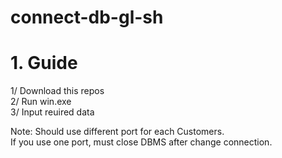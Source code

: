 # connect-db-gl-sh

# 1. Guide

1/ Download this repos <br>
2/ Run win.exe <br>
3/ Input reuired data <br>

Note: Should use different port for each Customers. <br>
If you use one port, must close DBMS after change connection.
